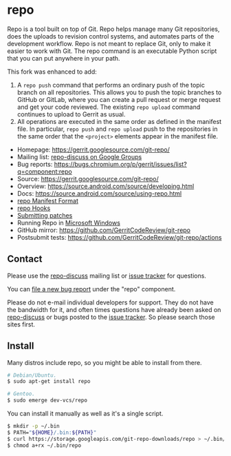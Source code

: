 # repo

Repo is a tool built on top of Git.  Repo helps manage many Git repositories,
does the uploads to revision control systems, and automates parts of the
development workflow.  Repo is not meant to replace Git, only to make it
easier to work with Git.  The repo command is an executable Python script
that you can put anywhere in your path.

This fork was enhanced to add:
1. A `repo push` command that performs an ordinary push of the topic branch on all repositories.  This allows you to
   push the topic branches to GitHub or GitLab, where you can create a pull request or merge request and get your code
   reviewed.  The existing `repo upload` command continues to upload to Gerrit as usual.
2. All operations are executed in the same order as defined in the manifest file.  In particular, `repo push` and
   `repo upload` push to the repositories in the same order that the ``<project>`` elements appear in the manifest file.

* Homepage: <https://gerrit.googlesource.com/git-repo/>
* Mailing list: [repo-discuss on Google Groups][repo-discuss]
* Bug reports: <https://bugs.chromium.org/p/gerrit/issues/list?q=component:repo>
* Source: <https://gerrit.googlesource.com/git-repo/>
* Overview: <https://source.android.com/source/developing.html>
* Docs: <https://source.android.com/source/using-repo.html>
* [repo Manifest Format](./docs/manifest-format.md)
* [repo Hooks](./docs/repo-hooks.md)
* [Submitting patches](./SUBMITTING_PATCHES.md)
* Running Repo in [Microsoft Windows](./docs/windows.md)
* GitHub mirror: <https://github.com/GerritCodeReview/git-repo>
* Postsubmit tests: <https://github.com/GerritCodeReview/git-repo/actions>

## Contact

Please use the [repo-discuss] mailing list or [issue tracker] for questions.

You can [file a new bug report][new-bug] under the "repo" component.

Please do not e-mail individual developers for support.
They do not have the bandwidth for it, and often times questions have already
been asked on [repo-discuss] or bugs posted to the [issue tracker].
So please search those sites first.

## Install

Many distros include repo, so you might be able to install from there.
```sh
# Debian/Ubuntu.
$ sudo apt-get install repo

# Gentoo.
$ sudo emerge dev-vcs/repo
```

You can install it manually as well as it's a single script.
```sh
$ mkdir -p ~/.bin
$ PATH="${HOME}/.bin:${PATH}"
$ curl https://storage.googleapis.com/git-repo-downloads/repo > ~/.bin/repo
$ chmod a+rx ~/.bin/repo
```


[new-bug]: https://bugs.chromium.org/p/gerrit/issues/entry?template=Repo+tool+issue
[issue tracker]: https://bugs.chromium.org/p/gerrit/issues/list?q=component:repo
[repo-discuss]: https://groups.google.com/forum/#!forum/repo-discuss
